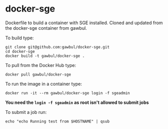 docker-sge
==========

Dockerfile to build a container with SGE installed. Cloned and updated
from the docker-sge container from gawbul.

To build type:

```
git clone git@github.com:gawbul/docker-sge.git
cd docker-sge
docker build -t gawbul/docker-sge .
```

To pull from the Docker Hub type:

```
docker pull gawbul/docker-sge
```

To run the image in a container type:

```
docker run -it --rm gawbul/docker-sge login -f sgeadmin
```

**You need the `login -f sgeadmin` as root isn't allowed to submit jobs**

To submit a job run:

```
echo "echo Running test from $HOSTNAME" | qsub
```